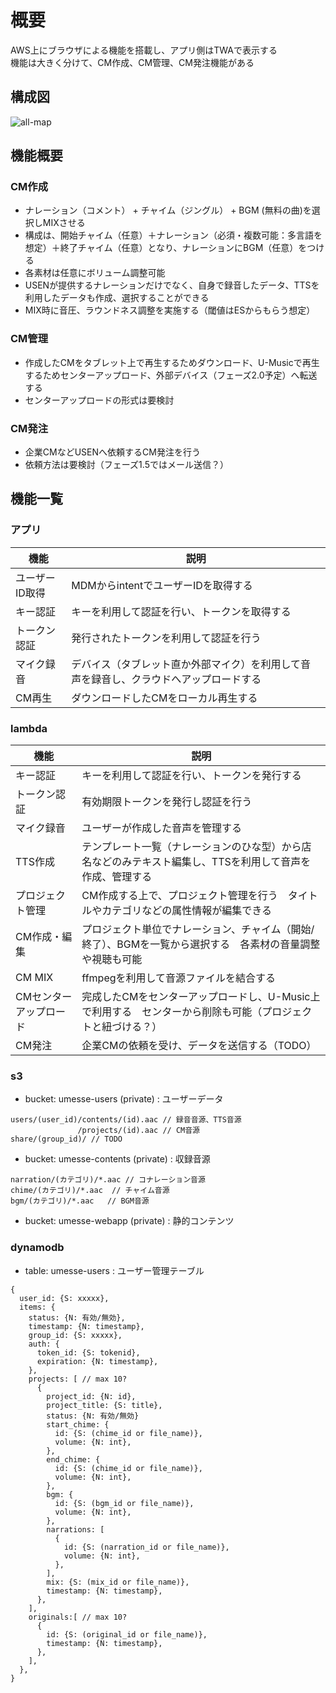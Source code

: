 # 概要

AWS上にブラウザによる機能を搭載し、アプリ側はTWAで表示する  
機能は大きく分けて、CM作成、CM管理、CM発注機能がある  

## 構成図

![all-map](https://github.com/openusen/umesse/blob/master/documents/uml/all-map.png)

## 機能概要

### CM作成

- ナレーション（コメント） + チャイム（ジングル） + BGM (無料の曲)を選択しMIXさせる
- 構成は、開始チャイム（任意）＋ナレーション（必須・複数可能：多言語を想定）＋終了チャイム（任意）となり、ナレーションにBGM（任意）をつける  
- 各素材は任意にボリューム調整可能
- USENが提供するナレーションだけでなく、自身で録音したデータ、TTSを利用したデータも作成、選択することができる
- MIX時に音圧、ラウンドネス調整を実施する（閾値はESからもらう想定）

### CM管理

- 作成したCMをタブレット上で再生するためダウンロード、U-Musicで再生するためセンターアップロード、外部デバイス（フェーズ2.0予定）へ転送する
- センターアップロードの形式は要検討

### CM発注

- 企業CMなどUSENへ依頼するCM発注を行う
- 依頼方法は要検討（フェーズ1.5ではメール送信？）

## 機能一覧

### アプリ

| 機能 | 説明 |
| ---- | ---- |
| ユーザーID取得 | MDMからintentでユーザーIDを取得する |
| キー認証 | キーを利用して認証を行い、トークンを取得する |
| トークン認証 | 発行されたトークンを利用して認証を行う |
| マイク録音 | デバイス（タブレット直か外部マイク）を利用して音声を録音し、クラウドへアップロードする |
| CM再生 | ダウンロードしたCMをローカル再生する |

### lambda

| 機能 | 説明 |
| ---- | ---- |
| キー認証 | キーを利用して認証を行い、トークンを発行する |
| トークン認証 | 有効期限トークンを発行し認証を行う |
| マイク録音 | ユーザーが作成した音声を管理する |
| TTS作成 | テンプレート一覧（ナレーションのひな型）から店名などのみテキスト編集し、TTSを利用して音声を作成、管理する |
| プロジェクト管理 | CM作成する上で、プロジェクト管理を行う　タイトルやカテゴリなどの属性情報が編集できる |
| CM作成・編集 | プロジェクト単位でナレーション、チャイム（開始/終了）、BGMを一覧から選択する　各素材の音量調整や視聴も可能 |
| CM MIX | ffmpegを利用して音源ファイルを結合する |
| CMセンターアップロード | 完成したCMをセンターアップロードし、U-Music上で利用する　センターから削除も可能（プロジェクトと紐づける？） |
| CM発注 | 企業CMの依頼を受け、データを送信する（TODO） |

### s3

- bucket: umesse-users (private) : ユーザーデータ

```
users/(user_id)/contents/(id).aac // 録音音源、TTS音源 
               /projects/(id).aac // CM音源
share/(group_id)/ // TODO
```

- bucket: umesse-contents (private) : 収録音源

```
narration/(カテゴリ)/*.aac // コナレーション音源
chime/(カテゴリ)/*.aac  // チャイム音源
bgm/(カテゴリ)/*.aac   // BGM音源
```

- bucket: umesse-webapp (private) : 静的コンテンツ

### dynamodb

- table: umesse-users : ユーザー管理テーブル

```
{
  user_id: {S: xxxxx},
  items: {
    status: {N: 有効/無効},
    timestamp: {N: timestamp},
    group_id: {S: xxxxx},
    auth: {
      token_id: {S: tokenid},
      expiration: {N: timestamp},
    },
    projects: [ // max 10?
      {
        project_id: {N: id},
        project_title: {S: title},
        status: {N: 有効/無効}
        start_chime: {
          id: {S: (chime_id or file_name)},
          volume: {N: int},
        },
        end_chime: {
          id: {S: (chime_id or file_name)},
          volume: {N: int},
        },
        bgm: {
          id: {S: (bgm_id or file_name)},
          volume: {N: int},
        },
        narrations: [
          {
            id: {S: (narration_id or file_name)},
            volume: {N: int},
          },
        ],
        mix: {S: (mix_id or file_name)},
        timestamp: {N: timestamp},
      },
    ],
    originals:[ // max 10?
      {
        id: {S: (original_id or file_name)},
        timestamp: {N: timestamp},
      },
    ],
  },
}
```
